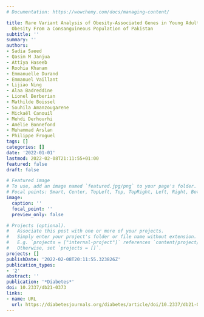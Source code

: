 ```yaml
---
# Documentation: https://wowchemy.com/docs/managing-content/

title: Rare Variant Analysis of Obesity-Associated Genes in Young Adults With Severe
  Obesity From a Consanguineous Population of Pakistan
subtitle: ''
summary: ''
authors:
- Sadia Saeed
- Qasim M Janjua
- Attiya Haseeb
- Roohia Khanam
- Emmanuelle Durand
- Emmanuel Vaillant
- Lijiao Ning
- Alaa Badreddine
- Lionel Berberian
- Mathilde Boissel
- Souhila Amanzougarene
- Mickaël Canouil
- Mehdi Derhourhi
- Amélie Bonnefond
- Muhammad Arslan
- Philippe Froguel
tags: []
categories: []
date: '2022-01-01'
lastmod: 2022-02-08T21:11:55+01:00
featured: false
draft: false

# Featured image
# To use, add an image named `featured.jpg/png` to your page's folder.
# Focal points: Smart, Center, TopLeft, Top, TopRight, Left, Right, BottomLeft, Bottom, BottomRight.
image:
  caption: ''
  focal_point: ''
  preview_only: false

# Projects (optional).
#   Associate this post with one or more of your projects.
#   Simply enter your project's folder or file name without extension.
#   E.g. `projects = ["internal-project"]` references `content/project/deep-learning/index.md`.
#   Otherwise, set `projects = []`.
projects: []
publishDate: '2022-02-08T20:11:55.323826Z'
publication_types:
- '2'
abstract: ''
publication: '*Diabetes*'
doi: 10.2337/db21-0373
links:
- name: URL
  url: https://diabetesjournals.org/diabetes/article/doi/10.2337/db21-0373/140942/Rare-Variant-Analysis-of-Obesity-Associated-Genes
---
```


